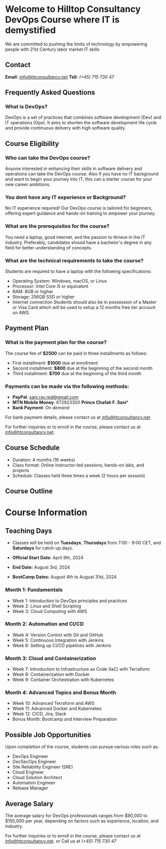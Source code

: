 # Welcome to Hilltop Consultancy DevOps Course where IT is demystified
We are committed to pushing the limits of technology by empowering people with 21st Century labor market IT skills


## Contact
**Email:**  *info@htconsultancy.net*
**Tell:**  *(+45) 715 730 47*

## Frequently Asked Questions

### What is DevOps?
DevOps is a set of practices that combines software development (Dev) and IT operations (Ops). It aims to shorten the software development life cycle and provide continuous delivery with high software quality.

## Course Eligibility

### Who can take the DevOps course?
Anyone interested in enhancing their skills in software delivery and operations can take the DevOps course. Also if you  have  no IT background and want to begin your journey into IT, this can a starter course for your new career ambitions.

### You dont have any IT experience or Background?
No IT experience required! Our DevOps course is tailored for beginners, offering expert guidance and hands-on training to empower your journey.


### What are the prerequisites for the course?
You  need a laptop, good internet, and the passion to thrieve in the IT  industry. Preferably, candidates should have a bachelor's degree in any field for better understanding of concepts. 

### What are the technical requirements to take the course?
Students are required to have a laptop with the following specifications:
- Operating System: Windows, macOS, or Linux
- Processor: Intel Core i5 or equivalent
- RAM: 8GB or higher
- Storage: 256GB SSD or higher
- Internet connection
Students should also be in possession of a Master or Visa Card which will be used to setup a 12  months free tier account on AWS.

## Payment Plan

### What is the payment plan for the course?
The course fee of **$2500** can be paid in three installments as follows:
- First installment: **$1000** due at enrollment
- Second installment: **$800** due at the beginning of the second month
- Third installment: **$700** due at the beginning of the third month

### Payments can be made via the following methods:

- **PayPal**: sani.ray.red@gmail.com
- **MTN Mobile Money**: 672923300  **Prince Chafah F. Sani***
- **Bank Payment**: *On demand*

For bank payment details, please contact us at [info@htconsultancy.net](mailto:info@htconsultancy.net).

For further inquiries or to enroll in the course, please contact us at [info@htconsultancy.net](mailto:info@htconsultancy.net).

## Course Schedule

- Duration: 4 months (16 weeks)
- Class format: Online Instructor-led sessions, hands-on labs, and projects
- Schedule: Classes held three times a week (2 hours per session)


## Course Outline

# Course Information

## Teaching Days
- Classes will be held on **Tuesdays**, **Thursdays** from 7:00 - 9:00 CET, and **Saturdays** for catch-up days.

- **Official Start Date:** April 9th, 2024
- **End Date:** August 3rd, 2024
- **BootCamp Dates:** August 4th to August 31st, 2024

### Month 1: Fundamentals
- Week 1: Introduction to DevOps principles and practices
- Week 2: Linux and Shell Scripting
- Week 3: Cloud Computing with AWS

### Month 2: Automation and CI/CD
- Week 4: Version Control with Git and GitHub
- Week 5: Continuous Integration with Jenkins
- Week 6: Setting up CI/CD pipelines with Jenkins

### Month 3: Cloud and Containerization
- Week 7: Introduction to Infrastructure as Code (IaC) with Terraform
- Week 8: Containerization with Docker
- Week 9: Container Orchestration with Kubernetes

### Month 4: Advanced Topics and Bonus Month
- Week 10: Advanced Terraform and AWS
- Week 11: Advanced Docker and Kubernetes
- Week 12: CICD, Jira, Slack
- Bonus Month: Bootcamp and Interview Preparation

## Possible Job Opportunities
Upon completion of the course, students can pursue various roles such as:
- DevOps Engineer
- DecSecOps Engineer
- Site Reliability Engineer (SRE)
- Cloud Engineer
- Cloud Solution Architect
- Automation Engineer
- Release Manager

## Average Salary
The average salary for DevOps professionals ranges from $90,000 to $150,000 per year, depending on factors such as experience, location, and industry.

For further inquiries or to enroll in the course, please contact us at [info@htconsultancy.net](mailto:info@htconsultancy.net).   or Call us at    *(+45) 715 730 47*
